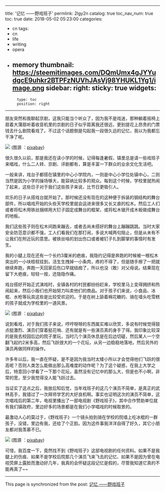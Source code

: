 
---
title: '记忆 ——野戏班子'
permlink: 2lgy2n
catalog: true
toc_nav_num: true
toc: true
date: 2018-05-02 05:23:00
categories:
- cn
tags:
- cn
- life
- writing
- opera
- memory
thumbnail: https://steemitimages.com/DQmUmx4gJYYudgcE9uhkr2BTPFzNUVhJAsVj98YHUKL1Yg1/image.png
sidebar:
    right:
        sticky: true
widgets:
    -
        type: toc
        position: right
---


朋友突然和我聊起京剧，这我只能当个听众了，因为我不是戏迷，那种躺着摇椅上扇着大蒲扇听着收音机里的京剧的日子似乎距离我还很远，更别提花上昂贵的门票钱去什么剧院看戏了。不过这个话题倒是勾起我一段很久远的记忆，我以为我都忘干净了呢。

![](https://steemitimages.com/DQmUmx4gJYYudgcE9uhkr2BTPFzNUVhJAsVj98YHUKL1Yg1/image.png)
(图源 ：[pixabay](https://pixabay.com))

很久很久以前，那是我还在读小学的时候，记得每逢暑假，镇里总是请一些戏班子来唱戏，什么二人转、京剧、评剧都有，算是丰富一下群众的业余文化生活吧。

一般来讲，戏台子都搭在镇里的中心小学院内，一则是中心小学位处镇中心，二则当然是因为小学的操场够大，能容纳比较多的观众。每到这个时候，学校里就热闹了起来，这些日子对于我们这些孩子来说，比节日更吸引人。

欢乐的日子从搭戏台就开始了。那时候还没有现在的这种便于拆装的钢结构的舞台部件，所以唱戏开始的头些天学校里就会运进来很多又长又直的松木。然后工人们或者将松木用铁丝捆绑用大钉子固定成舞台的框架，或将松木锯开成木板做成舞台的地板。

我们这些孩子则在松木间跑来蹦去，或者去尚未搭好的舞台上蹦蹦跳跳。当时大家安全防范意识都不强，工人们看我们在那打闹，多说大喊两句阻止，但是从未有不让我们在附近玩的意思。被铁丝啥的划出伤口或者被钉子扎到脚掌的事情时有发生。

我的小腿上现在还有一个长约3厘米的疤痕，我隐约记得是奔跑的时候被一根松木突出的一小块枝杈挂到，活生生拽掉一小条肉，疼的不得了，但是随手擦了一把就继续奔跑，奔跑一天回家后伤口早就结痂了，所以也没（敢）对父母说。结果现在留下大疤痕，轻轻一按，还隐隐作痛。

戏台搭好开始正式演戏时，全镇各村的村民都纷纷赶来，学校里马上变得拥挤和热闹起来，然后小贩们也开始努力叫卖他们的商品。对于孩子们来说，小食品、冰棍、水枪等玩具这些是比较受欢迎的。于是在树上舔着棉花糖的、骑在墙头吃雪糕的孩子就成为学校里的一道风景。

![](https://steemitimages.com/DQmP4xrG5F2Sr5tfbvZEZHVSZgsXWdzKp92MfizeMYv7tni/image.png)
(图源 ：[pixabay](https://pixabay.com))

说到看戏，对于我们孩子来说，哼哼呀呀的东西属实难以欣赏，多说有时候觉得鼓点挺激烈、演员们穿着挺花哨、还有就是有一些演员真的身手了得。我印象比较深的是我去校园后边的院子里玩，当时几个演员休息是在后边切磋，然后某人一个空翻飞起约2米多高，然后飞跃很大的一个花坛，从另一边稳稳地落地，然后另外的演员再做同样的操作。

许多年以后，我一直在怀疑，是不是因为我当时太矮小所以才会觉得他们飞跃的很高呢？否则人类怎么能做出那么高难度的动作呢？为了这个疑惑，在我上大学之后，特意回小学看了一下那个花坛，虽然没有记忆中的那么大，但是也不小啊，非常的宽，至少我觉得没人能飞跃过去。

当证实了这点之后，我放后知后觉，当年戏班子的这几个演员不简单，是真正的武林高手，我错过了一次拜师学艺的大好良机啊。事实也证明这次的演员不简单，这次唱戏后的第二年，电视里播出了一部电视剧《野戏班子》，其中合作赞助单位就有我们镇政府，里边好多的场景都是在我们小学唱戏的时候取景的。

最激动人心的莫过于，《野戏班子》一个镜头拍到骑在学校的院墙上吃冰棍的一群孩子，没错，里边有我，还给了个正脸。因为这件事我洋洋自得了好久，其它小朋友都对我羡慕不已。

![](https://steemitimages.com/DQmSJ5oRH88prFFymQK6me4dmndJ5BAdHaBt9rs5sW5R5D4/image.png)
(图源 ：[pixabay](https://pixabay.com))

可惜，我百度一下，竟然找不到《野戏班子》这部电视剧的任何资料。如果不是我腿上的伤痕、如果不是学校后院那几个演员飞来飞去的记忆、如果不是因为曾在电视荧屏上露脸而激动好几年，我真的会怀疑这段记忆是假的，尽管我知道它真的不能再真了~~

- - -

This page is synchronized from the post: [记忆 ——野戏班子](https://steemit.com/@oflyhigh/2lgy2n)
